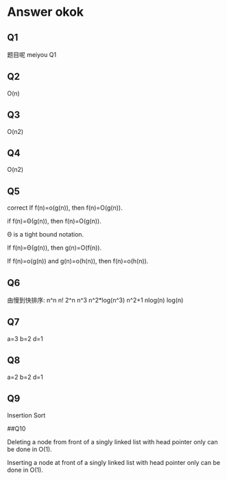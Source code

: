 # Answer  okok
## Q1

题目呢
meiyou Q1

## Q2

O(n)


## Q3

O(n2)

## Q4

O(n2)

## Q5

correct
If f(n)=o(g(n)), then f(n)=O(g(n)).

if f(n)=Θ(g(n)), then f(n)=O(g(n)).

Θ is a tight bound notation.

If f(n)=Θ(g(n)), then g(n)=O(f(n)).

If f(n)=o(g(n)) and g(n)=o(h(n)), then f(n)=o(h(n)).


## Q6

由慢到快排序: n^n n!  2^n n^3 n^2*log(n^3)  n^2+1 nlog(n)  log(n)  

## Q7

a=3 b=2 d=1

## Q8

a=2 b=2 d=1

## Q9

Insertion Sort

##Q10

Deleting a node from front of a singly linked list with head pointer only can be done in O(1).

Inserting a node at front of a singly linked list with head pointer only can be done in O(1).
